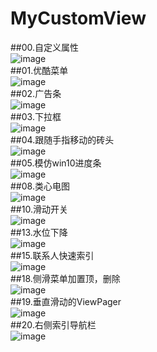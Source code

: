 # MyCustomView

##00.自定义属性<br>
![image](https://cloud.githubusercontent.com/assets/18410763/20970830/290ca902-bcca-11e6-89c1-344486724000.gif)<br>
##01.优酷菜单<br>
![image](https://cloud.githubusercontent.com/assets/18410763/20970831/29419ce8-bcca-11e6-80b3-1ebc7d6a692f.gif)<br>
##02.广告条<br>
![image](https://cloud.githubusercontent.com/assets/18410763/20970832/290ca902-bcca-11e6-870d-9e67b35fe737.gif)<br>
##03.下拉框<br>
![image](https://cloud.githubusercontent.com/assets/18410763/20970833/290ca902-bcca-11e6-8c3b-f739343e1f6e.gif)<br>
##04.跟随手指移动的砖头<br>
![image](https://cloud.githubusercontent.com/assets/18410763/20970834/29869668-bcca-11e6-94fa-d7387c6308eb.gif)<br>
##05.模仿win10进度条<br>
![image](https://cloud.githubusercontent.com/assets/18410763/20970835/298885cc-bcca-11e6-9734-ca6e9532b10e.gif)<br>
##08.类心电图<br>
![image](https://cloud.githubusercontent.com/assets/18410763/20970836/298b8f74-bcca-11e6-8b2f-fbed8e6af248.gif)<br>
##10.滑动开关<br>
![image](https://cloud.githubusercontent.com/assets/18410763/20970837/298ec126-bcca-11e6-9d54-8950fa484e3c.gif)<br>
##13.水位下降<br>
![image](https://cloud.githubusercontent.com/assets/18410763/20970837/298ec126-bcca-11e6-9d54-8950fa484e3c.gif)<br>
##15.联系人快速索引<br>
![image](https://cloud.githubusercontent.com/assets/18410763/20970837/298ec126-bcca-11e6-9d54-8950fa484e3c.gif)<br>
##18.侧滑菜单加置顶，删除<br>
![image](https://cloud.githubusercontent.com/assets/18410763/20970837/298ec126-bcca-11e6-9d54-8950fa484e3c.gif)<br>
##19.垂直滑动的ViewPager<br>
![image](https://cloud.githubusercontent.com/assets/18410763/20970837/298ec126-bcca-11e6-9d54-8950fa484e3c.gif)<br>
##20.右侧索引导航栏<br>
![image](https://cloud.githubusercontent.com/assets/18410763/20970837/298ec126-bcca-11e6-9d54-8950fa484e3c.gif)<br>
